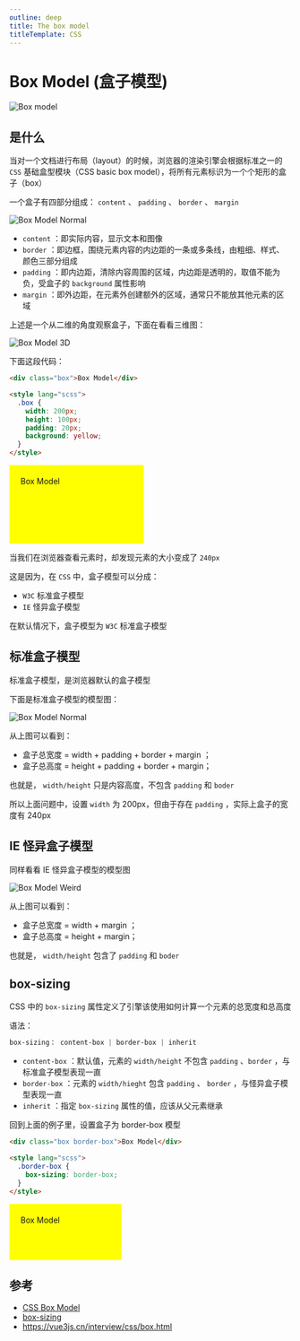 ```yaml
---
outline: deep
title: The box model
titleTemplate: CSS
---
```


# Box Model (盒子模型)

![Box model](./images/box_model.png)

## 是什么

当对一个文档进行布局（layout）的时候，浏览器的渲染引擎会根据标准之一的 `CSS` 基础盒型模块（CSS basic box model），将所有元素标识为一个个矩形的盒子（box）

一个盒子有四部分组成： `content` 、 `padding` 、 `border` 、 `margin`

![Box Model Normal](./images/box_model-normal.png)

- `content` ：即实际内容，显示文本和图像
- `border` ：即边框，围绕元素内容的内边距的一条或多条线，由粗细、样式、颜色三部分组成
- `padding` ：即内边距，清除内容周围的区域，内边距是透明的，取值不能为负，受盒子的 `background` 属性影响
- `margin` ：即外边距，在元素外创建额外的区域，通常只不能放其他元素的区域

上述是一个从二维的角度观察盒子，下面在看看三维图：

![Box Model 3D](./images/box_model-3D.png)

下面这段代码：

```html
<div class="box">Box Model</div>

<style lang="scss">
  .box {
    width: 200px;
    height: 100px;
    padding: 20px;
    background: yellow;
  }
</style>
```

<div class="box_model">
  <div class="box content-box">
    Box Model
  </div>
</div>

当我们在浏览器查看元素时，却发现元素的大小变成了 `240px`

这是因为，在 `CSS` 中，盒子模型可以分成：

- `W3C` 标准盒子模型
- `IE` 怪异盒子模型

在默认情况下，盒子模型为 `W3C` 标准盒子模型

## 标准盒子模型

标准盒子模型，是浏览器默认的盒子模型

下面是标准盒子模型的模型图：

![Box Model Normal](./images/box_model-normal.png)

从上图可以看到：

- 盒子总宽度 = width + padding + border + margin ；
- 盒子总高度 = height + padding + border + margin；

也就是， `width/height` 只是内容高度，不包含 `padding` 和 `boder`

所以上面问题中，设置 `width` 为 200px，但由于存在 `padding` ，实际上盒子的宽度有 240px

## IE 怪异盒子模型

同样看看 IE 怪异盒子模型的模型图

![Box Model Weird](./images/box_model-weird.png)

从上图可以看到：

- 盒子总宽度 = width + margin ；
- 盒子总高度 = height + margin；

也就是， `width/height` 包含了 `padding` 和 `boder`

## box-sizing

CSS 中的 `box-sizing` 属性定义了引擎该使用如何计算一个元素的总宽度和总高度

语法：

```css
box-sizing： content-box | border-box | inherit
```

- `content-box` ：默认值，元素的 `width/height` 不包含 `padding` 、`border` ，与标准盒子模型表现一直
- `border-box` ：元素的 `width/hieght` 包含 `padding` 、 `border` ，与怪异盒子模型表现一直
- `inherit` ：指定 `box-sizing` 属性的值，应该从父元素继承

回到上面的例子里，设置盒子为 border-box 模型

```html
<div class="box border-box">Box Model</div>

<style lang="scss">
  .border-box {
    box-sizing: border-box;
  }
</style>
```

<div class="box_model">
  <div class="box border-box">
    Box Model
  </div>
</div>

## 参考

- [CSS Box Model](https://developer.mozilla.org/en-US/docs/Web/CSS/CSS_Box_Model/Introduction_to_the_CSS_box_model)
- [box-sizing](https://developer.mozilla.org/en-US/docs/Web/CSS/box-sizing)
- https://vue3js.cn/interview/css/box.html

<style lang="scss">
.box_model {
  .box {
    width: 200px;
    height: 100px;
    padding:20px;
    background: yellow;
  }

  .content-box{
    box-sizing: content-box;
  }

  .border-box {
    box-sizing: border-box;
  }
}
</style>
